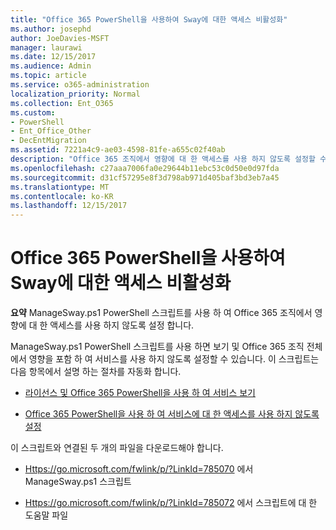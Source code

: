 ```yaml
---
title: "Office 365 PowerShell을 사용하여 Sway에 대한 액세스 비활성화"
ms.author: josephd
author: JoeDavies-MSFT
manager: laurawi
ms.date: 12/15/2017
ms.audience: Admin
ms.topic: article
ms.service: o365-administration
localization_priority: Normal
ms.collection: Ent_O365
ms.custom:
- PowerShell
- Ent_Office_Other
- DecEntMigration
ms.assetid: 7221a4c9-ae03-4598-81fe-a655c02f40ab
description: "Office 365 조직에서 영향에 대 한 액세스를 사용 하지 않도록 설정할 수 있도록 하는 ManageSway.ps1 PowerShell 스크립트를 다운로드 하는 위치에 알아봅니다."
ms.openlocfilehash: c27aaa7006fa0e29644b11ebc53c0d50e0d97fda
ms.sourcegitcommit: d31cf57295e8f3d798ab971d405baf3bd3eb7a45
ms.translationtype: MT
ms.contentlocale: ko-KR
ms.lasthandoff: 12/15/2017
---
```

# <a name="disable-access-to-sway-with-office-365-powershell"></a>Office 365 PowerShell을 사용하여 Sway에 대한 액세스 비활성화

**요약** ManageSway.ps1 PowerShell 스크립트를 사용 하 여 Office 365 조직에서 영향에 대 한 액세스를 사용 하지 않도록 설정 합니다.
  
ManageSway.ps1 PowerShell 스크립트를 사용 하면 보기 및 Office 365 조직 전체에서 영향을 포함 하 여 서비스를 사용 하지 않도록 설정할 수 있습니다. 이 스크립트는 다음 항목에서 설명 하는 절차를 자동화 합니다.
  
- [라이선스 및 Office 365 PowerShell을 사용 하 여 서비스 보기](view-licenses-and-services-with-office-365-powershell.md)
    
- [Office 365 PowerShell을 사용 하 여 서비스에 대 한 액세스를 사용 하지 않도록 설정](disable-access-to-services-with-office-365-powershell.md)
    
이 스크립트와 연결된 두 개의 파일을 다운로드해야 합니다.
  
- [Https://go.microsoft.com/fwlink/p/?LinkId=785070](https://go.microsoft.com/fwlink/p/?LinkId=785070) 에서 ManageSway.ps1 스크립트
    
- [Https://go.microsoft.com/fwlink/p/?LinkId=785072](https://go.microsoft.com/fwlink/p/?LinkId=785072) 에서 스크립트에 대 한 도움말 파일
    

